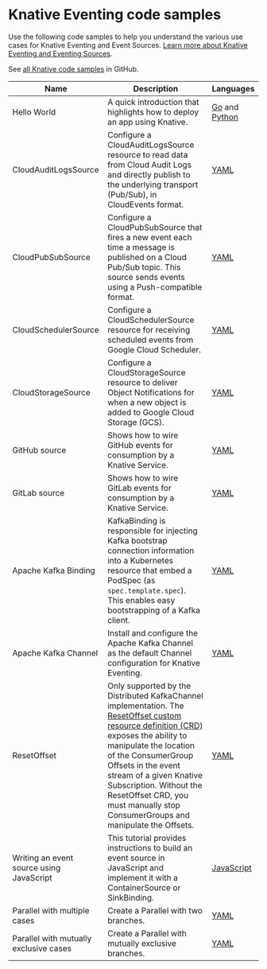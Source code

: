 # Knative Eventing code samples

Use the following code samples to help you understand the various use cases for
Knative Eventing and Event Sources.
[Learn more about Knative Eventing and Eventing Sources](../eventing/README.md).

See [all Knative code samples](https://github.com/knative/docs/tree/main/code-samples) in GitHub.

| Name                 | Description                                         | Languages                                   |
| -------------------- | --------------------------------------------------- | --------------------------------------------|
| Hello World          | A quick introduction that highlights how to deploy an app using Knative. | [Go](https://github.com/knative/docs/tree/main/code-samples/eventing/helloworld/helloworld-go) and [Python](https://github.com/knative/docs/tree/main/code-samples/eventing/helloworld/helloworld-python) |
| CloudAuditLogsSource | Configure a CloudAuditLogsSource resource to read data from Cloud Audit Logs and directly publish to the underlying transport (Pub/Sub), in CloudEvents format. | [YAML](https://github.com/knative/docs/tree/main/code-samples/eventing/cloud-audit-logs-source) |
| CloudPubSubSource    | Configure a CloudPubSubSource that fires a new event each time a message is published on a Cloud Pub/Sub topic. This source sends events using a Push-compatible format. | [YAML](https://github.com/knative/docs/tree/main/code-samples/eventing/cloud-pubsub-source) |
| CloudSchedulerSource | Configure a CloudSchedulerSource resource for receiving scheduled events from Google Cloud Scheduler. | [YAML](https://github.com/knative/docs/tree/main/code-samples/eventing/cloud-scheduler-source) |
| CloudStorageSource   | Configure a CloudStorageSource resource to deliver Object Notifications for when a new object is added to Google Cloud Storage (GCS). | [YAML](https://github.com/knative/docs/tree/main/code-samples/eventing/cloud-storage-source) |
| GitHub source        | Shows how to wire GitHub events for consumption by a Knative Service. | [YAML](https://github.com/knative/docs/tree/main/code-samples/eventing/github-source) |
| GitLab source        | Shows how to wire GitLab events for consumption by a Knative Service. | [YAML](https://github.com/knative/docs/tree/main/code-samples/eventing/gitlab-source) |
| Apache Kafka Binding | KafkaBinding is responsible for injecting Kafka bootstrap connection information into a Kubernetes resource that embed a PodSpec (as `spec.template.spec`). This enables easy bootstrapping of a Kafka client. | [YAML](https://github.com/knative/docs/tree/main/code-samples/eventing/kafka/binding) |
| Apache Kafka Channel | Install and configure the Apache Kafka Channel as the default Channel configuration for Knative Eventing. | [YAML](https://github.com/knative/docs/tree/main/code-samples/eventing/kafka/channel) |
| ResetOffset          | Only supported by the Distributed KafkaChannel implementation. The [ResetOffset custom resource definition (CRD)](https://github.com/knative-sandbox/eventing-kafka/tree/main/config/command/resetoffset) exposes the ability to manipulate the location of the ConsumerGroup Offsets in the event stream of a given Knative Subscription. Without the ResetOffset CRD, you must manually stop ConsumerGroups and manipulate the Offsets. | [YAML](https://github.com/knative/docs/tree/main/code-samples/eventing/kafka/resetoffset) |
| Writing an event source using JavaScript | This tutorial provides instructions to build an event source in JavaScript and implement it with a ContainerSource or SinkBinding. | [JavaScript](https://github.com/knative/docs/tree/main/code-samples/eventing/writing-event-source-easy-way) |
| Parallel with multiple cases           | Create a Parallel with two branches. | [YAML](https://github.com/knative/docs/tree/main/code-samples/eventing/parallel/multiple-branches) |
| Parallel with mutually exclusive cases | Create a Parallel with mutually exclusive branches. | [YAML](https://github.com/knative/docs/tree/main/code-samples/eventing/parallel/mutual-exclusivity) |
